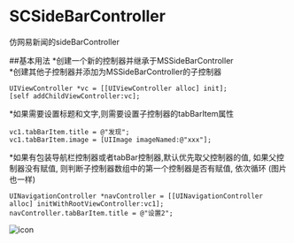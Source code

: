 # SCSideBarController
仿网易新闻的sideBarController

##基本用法
*创建一个新的控制器并继承于MSSideBarController  
*创建其他子控制器并添加为MSSideBarController的子控制器

    UIViewController *vc = [[UIViewController alloc] init];
    [self addChildViewController:vc];

*如果需要设置标题和文字,则需要设置子控制器的tabBarItem属性

    vc1.tabBarItem.title = @"发现";
    vc1.tabBarItem.image = [UIImage imageNamed:@"xxx"];

*如果有包装导航栏控制器或者tabBar控制器,默认优先取父控制器的值, 如果父控制器没有赋值, 则判断子控制器数组中的第一个控制器是否有赋值, 依次循环 (图片也一样)
  
    UINavigationController *navController = [[UINavigationController alloc] initWithRootViewController:vc1];
    navController.tabBarItem.title = @"设置2";

![icon](http://img02.taobaocdn.com/imgextra/i2/135480037/TB2SRNVbVXXXXbiXXXXXXXXXXXX_!!135480037.png)
